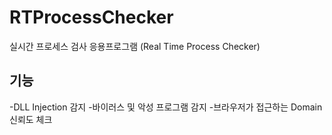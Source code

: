 # RTProcessChecker
실시간 프로세스 검사 응용프로그램 (Real Time Process Checker) 
## 기능
-DLL Injection 감지 
-바이러스 및 악성 프로그램 감지 
-브라우저가 접근하는 Domain 신뢰도 체크
